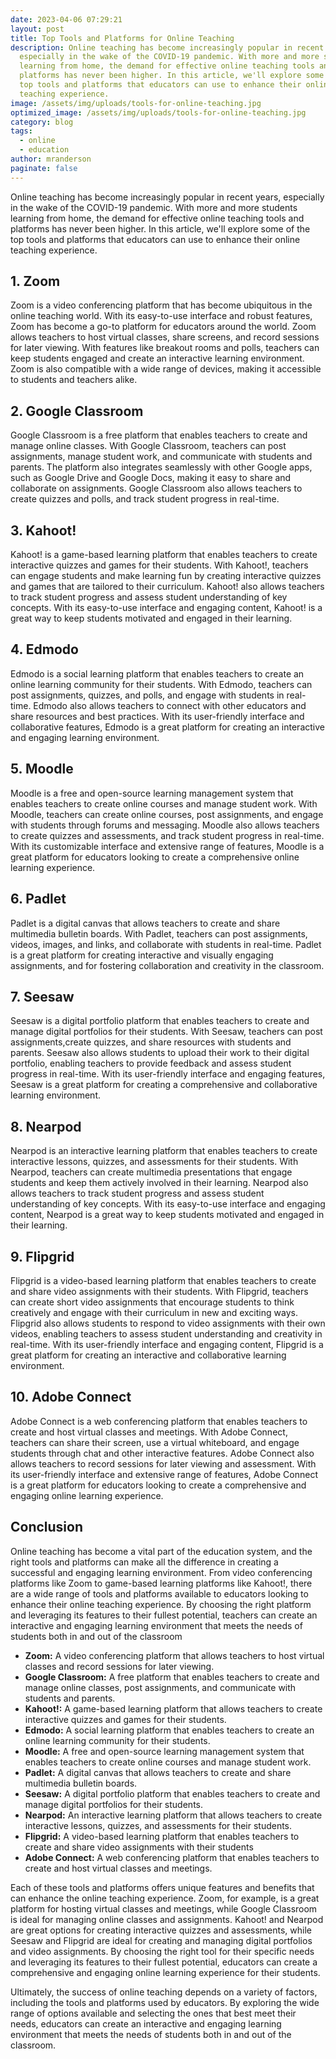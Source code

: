 ```yaml
---
date: 2023-04-06 07:29:21
layout: post
title: Top Tools and Platforms for Online Teaching
description: Online teaching has become increasingly popular in recent years,
  especially in the wake of the COVID-19 pandemic. With more and more students
  learning from home, the demand for effective online teaching tools and
  platforms has never been higher. In this article, we'll explore some of the
  top tools and platforms that educators can use to enhance their online
  teaching experience.
image: /assets/img/uploads/tools-for-online-teaching.jpg
optimized_image: /assets/img/uploads/tools-for-online-teaching.jpg
category: blog
tags:
  - online
  - education
author: mranderson
paginate: false
---
```

Online teaching has become increasingly popular in recent years, especially in the wake of the COVID-19 pandemic. With more and more students learning from home, the demand for effective online teaching tools and platforms has never been higher. In this article, we'll explore some of the top tools and platforms that educators can use to enhance their online teaching experience.



## 1. Zoom



Zoom is a video conferencing platform that has become ubiquitous in the online teaching world. With its easy-to-use interface and robust features, Zoom has become a go-to platform for educators around the world. Zoom allows teachers to host virtual classes, share screens, and record sessions for later viewing. With features like breakout rooms and polls, teachers can keep students engaged and create an interactive learning environment. Zoom is also compatible with a wide range of devices, making it accessible to students and teachers alike.



## 2. Google Classroom



Google Classroom is a free platform that enables teachers to create and manage online classes. With Google Classroom, teachers can post assignments, manage student work, and communicate with students and parents. The platform also integrates seamlessly with other Google apps, such as Google Drive and Google Docs, making it easy to share and collaborate on assignments. Google Classroom also allows teachers to create quizzes and polls, and track student progress in real-time.



## 3. Kahoot!



Kahoot! is a game-based learning platform that enables teachers to create interactive quizzes and games for their students. With Kahoot!, teachers can engage students and make learning fun by creating interactive quizzes and games that are tailored to their curriculum. Kahoot! also allows teachers to track student progress and assess student understanding of key concepts. With its easy-to-use interface and engaging content, Kahoot! is a great way to keep students motivated and engaged in their learning.



## 4. Edmodo



Edmodo is a social learning platform that enables teachers to create an online learning community for their students. With Edmodo, teachers can post assignments, quizzes, and polls, and engage with students in real-time. Edmodo also allows teachers to connect with other educators and share resources and best practices. With its user-friendly interface and collaborative features, Edmodo is a great platform for creating an interactive and engaging learning environment.



## 5. Moodle



Moodle is a free and open-source learning management system that enables teachers to create online courses and manage student work. With Moodle, teachers can create online courses, post assignments, and engage with students through forums and messaging. Moodle also allows teachers to create quizzes and assessments, and track student progress in real-time. With its customizable interface and extensive range of features, Moodle is a great platform for educators looking to create a comprehensive online learning experience.



## 6. Padlet



Padlet is a digital canvas that allows teachers to create and share multimedia bulletin boards. With Padlet, teachers can post assignments, videos, images, and links, and collaborate with students in real-time. Padlet is a great platform for creating interactive and visually engaging assignments, and for fostering collaboration and creativity in the classroom.



## 7. Seesaw



Seesaw is a digital portfolio platform that enables teachers to create and manage digital portfolios for their students. With Seesaw, teachers can post assignments,create quizzes, and share resources with students and parents. Seesaw also allows students to upload their work to their digital portfolio, enabling teachers to provide feedback and assess student progress in real-time. With its user-friendly interface and engaging features, Seesaw is a great platform for creating a comprehensive and collaborative learning environment.



## 8. Nearpod



Nearpod is an interactive learning platform that enables teachers to create interactive lessons, quizzes, and assessments for their students. With Nearpod, teachers can create multimedia presentations that engage students and keep them actively involved in their learning. Nearpod also allows teachers to track student progress and assess student understanding of key concepts. With its easy-to-use interface and engaging content, Nearpod is a great way to keep students motivated and engaged in their learning.



## 9. Flipgrid



Flipgrid is a video-based learning platform that enables teachers to create and share video assignments with their students. With Flipgrid, teachers can create short video assignments that encourage students to think creatively and engage with their curriculum in new and exciting ways. Flipgrid also allows students to respond to video assignments with their own videos, enabling teachers to assess student understanding and creativity in real-time. With its user-friendly interface and engaging content, Flipgrid is a great platform for creating an interactive and collaborative learning environment.



## 10. Adobe Connect



Adobe Connect is a web conferencing platform that enables teachers to create and host virtual classes and meetings. With Adobe Connect, teachers can share their screen, use a virtual whiteboard, and engage students through chat and other interactive features. Adobe Connect also allows teachers to record sessions for later viewing and assessment. With its user-friendly interface and extensive range of features, Adobe Connect is a great platform for educators looking to create a comprehensive and engaging online learning experience.



## Conclusion



Online teaching has become a vital part of the education system, and the right tools and platforms can make all the difference in creating a successful and engaging learning environment. From video conferencing platforms like Zoom to game-based learning platforms like Kahoot!, there are a wide range of tools and platforms available to educators looking to enhance their online teaching experience. By choosing the right platform and leveraging its features to their fullest potential, teachers can create an interactive and engaging learning environment that meets the needs of students both in and out of the classroom

* **Zoom:** A video conferencing platform that allows teachers to host virtual classes and record sessions for later viewing.
* **Google Classroom:** A free platform that enables teachers to create and manage online classes, post assignments, and communicate with students and parents.
* **Kahoot!:** A game-based learning platform that allows teachers to create interactive quizzes and games for their students.
* **Edmodo:** A social learning platform that enables teachers to create an online learning community for their students.
* **Moodle:** A free and open-source learning management system that enables teachers to create online courses and manage student work.
* **Padlet:** A digital canvas that allows teachers to create and share multimedia bulletin boards.
* **Seesaw:** A digital portfolio platform that enables teachers to create and manage digital portfolios for their students.
* **Nearpod:** An interactive learning platform that allows teachers to create interactive lessons, quizzes, and assessments for their students.
* **Flipgrid:** A video-based learning platform that enables teachers to create and share video assignments with their students
* **Adobe Connect:** A web conferencing platform that enables teachers to create and host virtual classes and meetings.



Each of these tools and platforms offers unique features and benefits that can enhance the online teaching experience. Zoom, for example, is a great platform for hosting virtual classes and meetings, while Google Classroom is ideal for managing online classes and assignments. Kahoot! and Nearpod are great options for creating interactive quizzes and assessments, while Seesaw and Flipgrid are ideal for creating and managing digital portfolios and video assignments. By choosing the right tool for their specific needs and leveraging its features to their fullest potential, educators can create a comprehensive and engaging online learning experience for their students.



Ultimately, the success of online teaching depends on a variety of factors, including the tools and platforms used by educators. By exploring the wide range of options available and selecting the ones that best meet their needs, educators can create an interactive and engaging learning environment that meets the needs of students both in and out of the classroom.